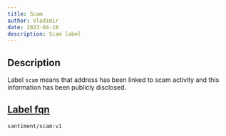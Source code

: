 ```yaml
---
title: Scam
author: Vladimir
date: 2023-04-18
description: Scam label
---
```


## Description

Label `scam` means that address has been linked to scam activity and this information has been publicly disclosed.

## [Label fqn](/labels/label-fqn)

`santiment/scam:v1`
